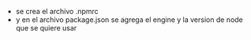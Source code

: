 - se crea el archivo .npmrc 
- y en el archivo package.json se agrega el engine y la version de node que se quiere usar

